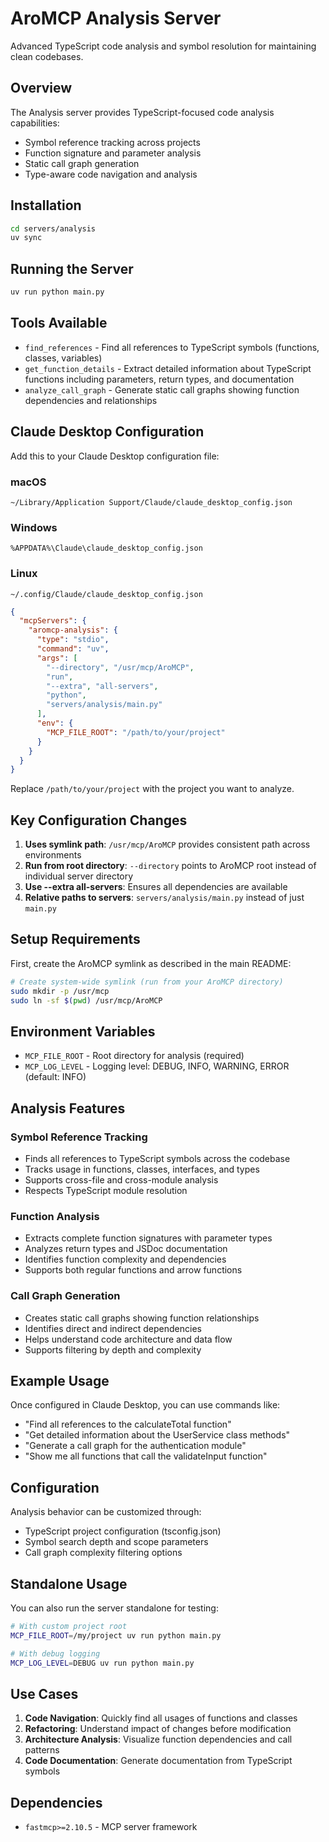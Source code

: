 # AroMCP Analysis Server

Advanced TypeScript code analysis and symbol resolution for maintaining clean codebases.

## Overview

The Analysis server provides TypeScript-focused code analysis capabilities:
- Symbol reference tracking across projects
- Function signature and parameter analysis
- Static call graph generation
- Type-aware code navigation and analysis

## Installation

```bash
cd servers/analysis
uv sync
```

## Running the Server

```bash
uv run python main.py
```

## Tools Available

- `find_references` - Find all references to TypeScript symbols (functions, classes, variables)
- `get_function_details` - Extract detailed information about TypeScript functions including parameters, return types, and documentation
- `analyze_call_graph` - Generate static call graphs showing function dependencies and relationships

## Claude Desktop Configuration

Add this to your Claude Desktop configuration file:

### macOS
`~/Library/Application Support/Claude/claude_desktop_config.json`

### Windows
`%APPDATA%\Claude\claude_desktop_config.json`

### Linux
`~/.config/Claude/claude_desktop_config.json`

```json
{
  "mcpServers": {
    "aromcp-analysis": {
      "type": "stdio",
      "command": "uv",
      "args": [
        "--directory", "/usr/mcp/AroMCP",
        "run",
        "--extra", "all-servers",
        "python",
        "servers/analysis/main.py"
      ],
      "env": {
        "MCP_FILE_ROOT": "/path/to/your/project"
      }
    }
  }
}
```

Replace `/path/to/your/project` with the project you want to analyze.

## Key Configuration Changes

1. **Uses symlink path**: `/usr/mcp/AroMCP` provides consistent path across environments
2. **Run from root directory**: `--directory` points to AroMCP root instead of individual server directory
3. **Use --extra all-servers**: Ensures all dependencies are available
4. **Relative paths to servers**: `servers/analysis/main.py` instead of just `main.py`

## Setup Requirements

First, create the AroMCP symlink as described in the main README:

```bash
# Create system-wide symlink (run from your AroMCP directory)
sudo mkdir -p /usr/mcp
sudo ln -sf $(pwd) /usr/mcp/AroMCP
```

## Environment Variables

- `MCP_FILE_ROOT` - Root directory for analysis (required)
- `MCP_LOG_LEVEL` - Logging level: DEBUG, INFO, WARNING, ERROR (default: INFO)

## Analysis Features

### Symbol Reference Tracking
- Finds all references to TypeScript symbols across the codebase
- Tracks usage in functions, classes, interfaces, and types
- Supports cross-file and cross-module analysis
- Respects TypeScript module resolution

### Function Analysis
- Extracts complete function signatures with parameter types
- Analyzes return types and JSDoc documentation
- Identifies function complexity and dependencies
- Supports both regular functions and arrow functions

### Call Graph Generation
- Creates static call graphs showing function relationships
- Identifies direct and indirect dependencies
- Helps understand code architecture and data flow
- Supports filtering by depth and complexity

## Example Usage

Once configured in Claude Desktop, you can use commands like:

- "Find all references to the calculateTotal function"
- "Get detailed information about the UserService class methods"
- "Generate a call graph for the authentication module"
- "Show me all functions that call the validateInput function"

## Configuration

Analysis behavior can be customized through:
- TypeScript project configuration (tsconfig.json)
- Symbol search depth and scope parameters
- Call graph complexity filtering options

## Standalone Usage

You can also run the server standalone for testing:

```bash
# With custom project root
MCP_FILE_ROOT=/my/project uv run python main.py

# With debug logging
MCP_LOG_LEVEL=DEBUG uv run python main.py
```

## Use Cases

1. **Code Navigation**: Quickly find all usages of functions and classes
2. **Refactoring**: Understand impact of changes before modification
3. **Architecture Analysis**: Visualize function dependencies and call patterns
4. **Code Documentation**: Generate documentation from TypeScript symbols

## Dependencies

- `fastmcp>=2.10.5` - MCP server framework